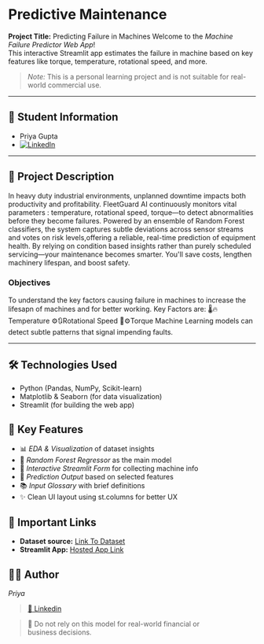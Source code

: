 # Predictive Maintenance  
**Project Title:** Predicting Failure in Machines
Welcome to the *Machine Failure Predictor Web App*!  
This interactive Streamlit app estimates the failure in machine based on key features like torque, temperature, rotational speed, and more.
> *Note:* This is a personal learning project and is not suitable for real-world commercial use.

---

## 🧾 Student Information  
- Priya Gupta  
- [![LinkedIn](https://img.shields.io/badge/LinkedIn-Priya-blue?logo=linkedin)](https://www.linkedin.com/in/priya-gupta-b37731326/)   

---

## 📝 Project Description  
In heavy duty industrial environments, unplanned downtime impacts both productivity and profitability.
FleetGuard AI continuously monitors vital parameters : temperature, rotational speed, torque—to detect abnormalities before they become failures.
Powered by an ensemble of Random Forest classifiers, the system captures subtle deviations across sensor streams and votes on risk levels,offering a reliable, real-time prediction of equipment health.
By relying on condition based insights rather than purely scheduled servicing—your maintenance becomes smarter.
You'll save costs, lengthen machinery lifespan, and boost safety.

### **Objectives**
To understand the key factors causing failure in machines to increase the lifesapn of machines and for better working.
Key Factors are:
🌡️🔥Temperature
⚙️🔃Rotational Speed
🔧⚙️Torque
Machine Learning models can detect subtle patterns that signal impending faults.

---

## 🛠 Technologies Used

- Python (Pandas, NumPy, Scikit-learn)
- Matplotlib & Seaborn (for data visualization)
- Streamlit (for building the web app)

## 🚀 Key Features

- 📊 *EDA & Visualization* of dataset insights
- 🤖 *Random Forest Regressor* as the main model
- 🧾 *Interactive Streamlit Form* for collecting machine info
- 🧠 *Prediction Output* based on selected features
- 📚 *Input Glossary* with brief definitions
- ✨ Clean UI layout using st.columns for better UX


## 🔗 Important Links  
- **Dataset source:** [Link To Dataset](https://www.kaggle.com/datasets/shivamb/machine-predictive-maintenance-classification)
- **Streamlit App:** [Hosted App Link](https://project1-predictive-maintenance.streamlit.app/)   


## 👨‍💻 Author
*Priya*
> [📎 Linkedin](https://www.linkedin.com/in/priya-gupta-b37731326/)  

> 🚫 Do not rely on this model for real-world financial or business decisions.

